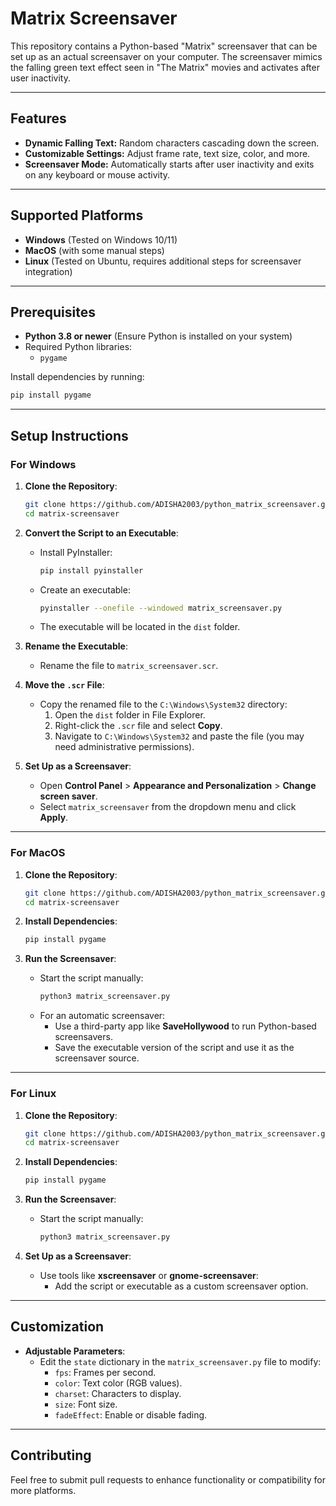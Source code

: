# Matrix Screensaver

This repository contains a Python-based "Matrix" screensaver that can be set up as an actual screensaver on your computer. The screensaver mimics the falling green text effect seen in "The Matrix" movies and activates after user inactivity.

---

## Features
- **Dynamic Falling Text:** Random characters cascading down the screen.
- **Customizable Settings:** Adjust frame rate, text size, color, and more.
- **Screensaver Mode:** Automatically starts after user inactivity and exits on any keyboard or mouse activity.

---

## Supported Platforms
- **Windows** (Tested on Windows 10/11)
- **MacOS** (with some manual steps)
- **Linux** (Tested on Ubuntu, requires additional steps for screensaver integration)

---

## Prerequisites
- **Python 3.8 or newer** (Ensure Python is installed on your system)
- Required Python libraries:
  - `pygame`

Install dependencies by running:
```bash
pip install pygame
```

---

## Setup Instructions

### For Windows
1. **Clone the Repository**:
   ```bash
   git clone https://github.com/ADISHA2003/python_matrix_screensaver.git
   cd matrix-screensaver
   ```

2. **Convert the Script to an Executable**:
   - Install PyInstaller:
     ```bash
     pip install pyinstaller
     ```
   - Create an executable:
     ```bash
     pyinstaller --onefile --windowed matrix_screensaver.py
     ```
   - The executable will be located in the `dist` folder.

3. **Rename the Executable**:
   - Rename the file to `matrix_screensaver.scr`.

4. **Move the `.scr` File**:
   - Copy the renamed file to the `C:\Windows\System32` directory:
     1. Open the `dist` folder in File Explorer.
     2. Right-click the `.scr` file and select **Copy**.
     3. Navigate to `C:\Windows\System32` and paste the file (you may need administrative permissions).

5. **Set Up as a Screensaver**:
   - Open **Control Panel** > **Appearance and Personalization** > **Change screen saver**.
   - Select `matrix_screensaver` from the dropdown menu and click **Apply**.

---

### For MacOS
1. **Clone the Repository**:
   ```bash
   git clone https://github.com/ADISHA2003/python_matrix_screensaver.git
   cd matrix-screensaver
   ```

2. **Install Dependencies**:
   ```bash
   pip install pygame
   ```

3. **Run the Screensaver**:
   - Start the script manually:
     ```bash
     python3 matrix_screensaver.py
     ```
   - For an automatic screensaver:
     - Use a third-party app like **SaveHollywood** to run Python-based screensavers.
     - Save the executable version of the script and use it as the screensaver source.

---

### For Linux
1. **Clone the Repository**:
   ```bash
   git clone https://github.com/ADISHA2003/python_matrix_screensaver.git
   cd matrix-screensaver
   ```

2. **Install Dependencies**:
   ```bash
   pip install pygame
   ```

3. **Run the Screensaver**:
   - Start the script manually:
     ```bash
     python3 matrix_screensaver.py
     ```

4. **Set Up as a Screensaver**:
   - Use tools like **xscreensaver** or **gnome-screensaver**:
     - Add the script or executable as a custom screensaver option.

---

## Customization
- **Adjustable Parameters**:
  - Edit the `state` dictionary in the `matrix_screensaver.py` file to modify:
    - `fps`: Frames per second.
    - `color`: Text color (RGB values).
    - `charset`: Characters to display.
    - `size`: Font size.
    - `fadeEffect`: Enable or disable fading.

---

## Contributing
Feel free to submit pull requests to enhance functionality or compatibility for more platforms.